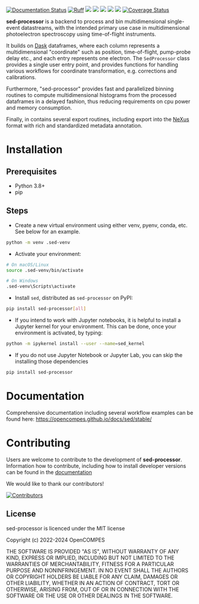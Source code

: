 [![Documentation Status](https://github.com/OpenCOMPES/sed/actions/workflows/documentation.yml/badge.svg)]([https://opencompes.github.io/sed/](https://opencompes.github.io/docs/sed/stable/))
[![Ruff](https://img.shields.io/endpoint?url=https://raw.githubusercontent.com/astral-sh/ruff/main/assets/badge/v2.json)](https://github.com/astral-sh/ruff)
![](https://github.com/OpenCOMPES/sed/actions/workflows/linting.yml/badge.svg?branch=main)
![](https://github.com/OpenCOMPES/sed/actions/workflows/testing_multiversion.yml/badge.svg?branch=main)
![](https://img.shields.io/pypi/pyversions/sed-processor)
![](https://img.shields.io/pypi/l/sed-processor)
[![](https://img.shields.io/pypi/v/sed-processor)](https://pypi.org/project/sed-processor)
[![Coverage Status](https://coveralls.io/repos/github/OpenCOMPES/sed/badge.svg?branch=main&kill_cache=1)](https://coveralls.io/github/OpenCOMPES/sed?branch=main)

**sed-processor** is a backend to process and bin multidimensional single-event datastreams, with the intended primary use case in multidimensional photoelectron spectroscopy using time-of-flight instruments.

It builds on [Dask](https://www.dask.org/) dataframes, where each column represents a multidimensional "coordinate" such as position, time-of-flight, pump-probe delay etc., and each entry represents one electron. The `SedProcessor` class provides a single user entry point, and provides functions for handling various workflows for coordinate transformation, e.g. corrections and calibrations.

Furthermore, "sed-processor" provides fast and parallelized binning routines to compute multidimensional histograms from the processed dataframes in a delayed fashion, thus reducing requirements on cpu power and memory consumption.

Finally, in contains several export routines, including export into the [NeXus](https://www.nexusformat.org/) format with rich and standardized metadata annotation.

# Installation

## Prerequisites
- Python 3.8+
- pip

## Steps
- Create a new virtual environment using either venv, pyenv, conda, etc. See below for an example.

```bash
python -m venv .sed-venv
```

- Activate your environment:

```bash
# On macOS/Linux
source .sed-venv/bin/activate

# On Windows
.sed-venv\Scripts\activate
```

- Install `sed`, distributed as `sed-processor` on PyPI:

```bash
pip install sed-processor[all]
```

- If you intend to work with Jupyter notebooks, it is helpful to install a Jupyter kernel for your environment. This can be done, once your environment is activated, by typing:

```bash
python -m ipykernel install --user --name=sed_kernel
```

- If you do not use Jupyter Notebook or Jupyter Lab, you can skip the installing those dependencies

```bash
pip install sed-processor
```

# Documentation
Comprehensive documentation including several workflow examples can be found here:
https://opencompes.github.io/docs/sed/stable/


# Contributing
Users are welcome to contribute to the development of **sed-processor**. Information how to contribute, including how to install developer versions can be found in the [documentation](https://opencompes.github.io/docs/sed/stable/misc/contribution.html)

We would like to thank our contributors!

[![Contributors](https://contrib.rocks/image?repo=OpenCOMPES/sed)](https://github.com/OpenCOMPES/sed/graphs/contributors)


## License

sed-processor is licenced under the MIT license

Copyright (c) 2022-2024 OpenCOMPES

THE SOFTWARE IS PROVIDED "AS IS", WITHOUT WARRANTY OF ANY KIND, EXPRESS OR
IMPLIED, INCLUDING BUT NOT LIMITED TO THE WARRANTIES OF MERCHANTABILITY,
FITNESS FOR A PARTICULAR PURPOSE AND NONINFRINGEMENT. IN NO EVENT SHALL THE
AUTHORS OR COPYRIGHT HOLDERS BE LIABLE FOR ANY CLAIM, DAMAGES OR OTHER
LIABILITY, WHETHER IN AN ACTION OF CONTRACT, TORT OR OTHERWISE, ARISING FROM,
OUT OF OR IN CONNECTION WITH THE SOFTWARE OR THE USE OR OTHER DEALINGS IN THE
SOFTWARE.
